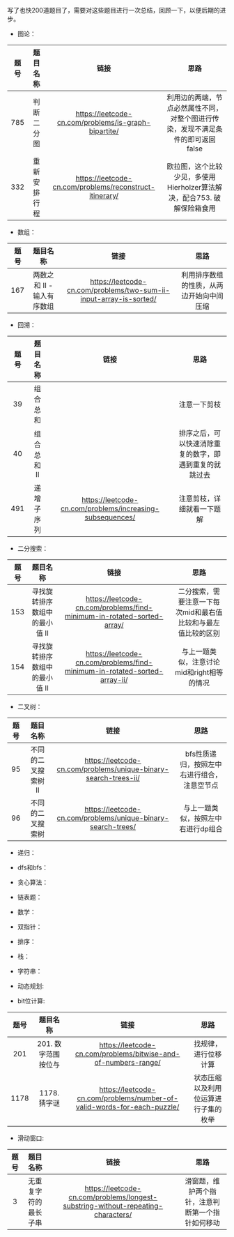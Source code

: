 写了也快200道题目了，需要对这些题目进行一次总结，回顾一下，以便后期的进步。

+ 图论：

| 题号 | 题目名称 |链接 | 思路 |
| :----: | :----: | :----: | :----: |
785|判断二分图|https://leetcode-cn.com/problems/is-graph-bipartite/|利用边的两端，节点必然属性不同，对整个图进行传染，发现不满足条件的即可返回false
332|重新安排行程|https://leetcode-cn.com/problems/reconstruct-itinerary/|欧拉图，这个比较少见，多使用Hierholzer算法解决，配合753. 破解保险箱食用

+ 数组：

| 题号 | 题目名称 |链接 | 思路 |
| :----: | :----: | :----: | :----: |
167|两数之和 II - 输入有序数组|https://leetcode-cn.com/problems/two-sum-ii-input-array-is-sorted/|利用排序数组的性质，从两边开始向中间压缩

+ 回溯：

| 题号 | 题目名称 |链接 | 思路 |
| :----: | :----: | :----: | :----: |
39|组合总和||注意一下剪枝
40|组合总和 II||排序之后，可以快速消除重复的数字，即遇到重复的就跳过去
491|递增子序列|https://leetcode-cn.com/problems/increasing-subsequences/|注意剪枝，详细就看一下题解

+ 二分搜索：

| 题号 | 题目名称 |链接 | 思路 |
| :----: | :----: | :----: | :----: |
153|寻找旋转排序数组中的最小值 II|https://leetcode-cn.com/problems/find-minimum-in-rotated-sorted-array/|二分搜索，需要注意一下每次mid和最右值比较和与最左值比较的区别
154|寻找旋转排序数组中的最小值 II|https://leetcode-cn.com/problems/find-minimum-in-rotated-sorted-array-ii/|与上一题类似，注意讨论mid和right相等的情况

+ 二叉树：

| 题号 | 题目名称 |链接 | 思路 |
| :----: | :----: | :----: | :----: |
95|不同的二叉搜索树 II|https://leetcode-cn.com/problems/unique-binary-search-trees-ii/|bfs性质递归，按照左中右进行组合，注意空节点
96|不同的二叉搜索树|https://leetcode-cn.com/problems/unique-binary-search-trees/|与上一题类似，按照左中右进行dp组合

+ 递归：

+ dfs和bfs：

+ 贪心算法：

+ 链表题：

+ 数学：

+ 双指针：

+ 排序：

+ 栈：

+ 字符串：

+ 动态规划:

+ bit位计算:

| 题号 | 题目名称 |链接 | 思路 |
| :----: | :----: | :----: | :----: |
201|201. 数字范围按位与|https://leetcode-cn.com/problems/bitwise-and-of-numbers-range/|找规律，进行位移计算
1178|1178. 猜字谜|https://leetcode-cn.com/problems/number-of-valid-words-for-each-puzzle/|状态压缩以及利用位运算进行子集的枚举

+ 滑动窗口:

| 题号 | 题目名称 |链接 | 思路 |
| :----: | :----: | :----: | :----: |
3| 无重复字符的最长子串|https://leetcode-cn.com/problems/longest-substring-without-repeating-characters/|滑窗题，维护两个指针，注意判断第一个指针如何移动


